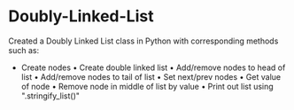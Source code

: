 # Doubly-Linked-List
Created a Doubly Linked List class in Python with corresponding methods such as:
- Create nodes
• Create double linked list
• Add/remove nodes to head of list
• Add/remove nodes to tail of list
• Set next/prev nodes
• Get value of node
• Remove node in middle of list by value
• Print out list using ".stringify_list()"
